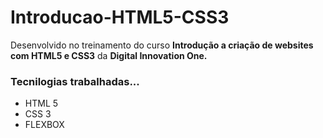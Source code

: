 # Introducao-HTML5-CSS3
Desenvolvido no treinamento do curso __Introdução a criação de websites com HTML5 e CSS3__ da __Digital Innovation One.__

### Tecnilogias trabalhadas...
- HTML 5
- CSS 3
- FLEXBOX



